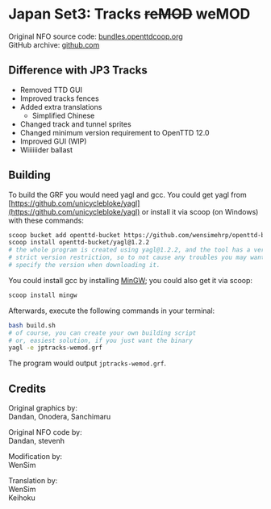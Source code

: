 # Japan Set3: Tracks ~~reMOD~~ weMOD

Original NFO source code: [bundles.openttdcoop.org](https://bundles.openttdcoop.org/jptracks/nightlies/LATEST/)\
GitHub archive: [github.com](https://github.com/WenSimEHRP/jptracks-5867-source)


## Difference with JP3 Tracks

- Removed TTD GUI
- Improved tracks fences
- Added extra translations
  - Simplified Chinese
- Changed track and tunnel sprites
- Changed minimum version requirement to OpenTTD 12.0
- Improved GUI (WIP)
- Wiiiiiider ballast

## Building

To build the GRF you would need yagl and gcc. You could get yagl from [https://github.com/unicyclebloke/yagl](https://github.com/unicyclebloke/yagl) or install it via scoop (on Windows) with these commands:

```bash
scoop bucket add openttd-bucket https://github.com/wensimehrp/openttd-bucket
scoop install openttd-bucket/yagl@1.2.2
# the whole program is created using yagl@1.2.2, and the tool has a very
# strict version restriction, so to not cause any troubles you may want to
# specify the version when downloading it.
```

You could install gcc by installing [MinGW](https://www.mingw-w64.org/); you could also get it via scoop:

```bash
scoop install mingw
```

Afterwards, execute the following commands in your terminal:

```bash
bash build.sh
# of course, you can create your own building script
# or, easiest solution, if you just want the binary
yagl -e jptracks-wemod.grf
```

The program would output `jptracks-wemod.grf`.

## Credits

Original graphics by:\
Dandan, Onodera, Sanchimaru

Original NFO code by:\
Dandan, stevenh

Modification by:\
WenSim

Translation by:\
WenSim\
Keihoku
